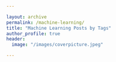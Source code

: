 ```yaml
---

layout: archive
permalink: /machine-learning/
title: "Machine Learning Posts by Tags"
author_profile: true
header:
  image: "/images/coverpicture.jpeg"

---
```

